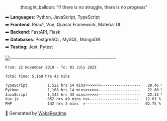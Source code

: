 <p align="center"> 
  :thought_balloon: "If there is no struggle, there is no progress"
</p>

<p align="left">
  ➡️ <strong>Languages</strong>: Python, JavaScript, TypeScript<br>
  ➡️ <strong>Frontend</strong>: React, Vue, Quasar Framework, Material UI<br>
  ➡️ <strong>Backend</strong>: FastAPI, Flask<br>
  ➡️ <strong>Databases</strong>: PostgreSQL, MySQL, MongoDB<br>
  ➡️ <strong>Testing</strong>: Jest, Pytest<br>
</p>

![-----------------------------------------------------](https://raw.githubusercontent.com/andreasbm/readme/master/assets/lines/vintage.png)

<!--START_SECTION:waka-->

```txt
From: 22 November 2019 - To: 01 July 2023

Total Time: 5,168 hrs 42 mins

TypeScript         1,522 hrs 54 mins>>>>>>>------------------   29.46 %
Python             1,168 hrs 14 mins>>>>>>-------------------   22.60 %
JavaScript         1,143 hrs 43 mins>>>>>>-------------------   22.13 %
Vue.js             652 hrs 49 mins >>>----------------------   12.63 %
PHP                142 hrs 3 mins  >------------------------   02.75 %
```

<!--END_SECTION:waka-->


🚀 Generated by [WakaReadme](https://github.com/athul/waka-readme)
